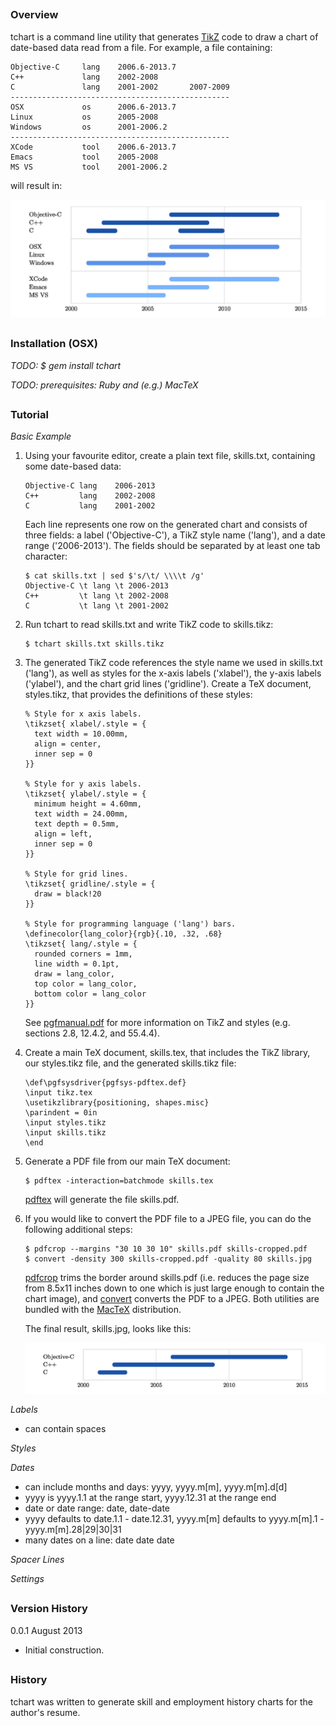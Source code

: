 ## 
### Overview

tchart is a command line utility that generates [TikZ](http://sourceforge.net/projects/pgf/) code to draw a chart of date-based data read from a file.  For example, a file containing:

```
Objective-C     lang    2006.6-2013.7
C++             lang    2002-2008
C               lang    2001-2002       2007-2009
-------------------------------------------------
OSX             os      2006.6-2013.7
Linux           os      2005-2008
Windows         os      2001-2006.2
-------------------------------------------------
XCode           tool    2006.6-2013.7
Emacs           tool    2005-2008
MS VS           tool    2001-2006.2
```

will result in:

![chart1](doc/README/chart1.jpg)



## 
### Installation (OSX)

*TODO: $ gem install tchart*

*TODO: prerequisites: Ruby and (e.g.) MacTeX*



## 
### Tutorial
*Basic Example*

1.  Using your favourite editor, create a plain text file, skills.txt, containing some date-based data:

    ```
    Objective-C lang    2006-2013
    C++         lang    2002-2008
    C           lang    2001-2002
    ```

    Each line represents one row on the generated chart and consists of three fields: a label ('Objective-C'),
    a TikZ style name ('lang'), and a date range ('2006-2013').  The fields should be separated by at least one tab
    character:

    ```
    $ cat skills.txt | sed $'s/\t/ \\\\t /g'
    Objective-C \t lang \t 2006-2013
    C++         \t lang \t 2002-2008
    C           \t lang \t 2001-2002
    ```

2.  Run tchart to read skills.txt and write TikZ code to skills.tikz:

    ```
    $ tchart skills.txt skills.tikz
    ```

3.  The generated TikZ code references the style name we used in skills.txt ('lang'), as well as styles for the x-axis 
    labels ('xlabel'), the y-axis labels ('ylabel'), and the chart grid lines ('gridline').  Create a TeX document,
    styles.tikz, that provides the definitions of these styles:
    
    ```
    % Style for x axis labels.
    \tikzset{ xlabel/.style = {
      text width = 10.00mm,
      align = center,
      inner sep = 0
    }}

    % Style for y axis labels.
    \tikzset{ ylabel/.style = {
      minimum height = 4.60mm,
      text width = 24.00mm,
      text depth = 0.5mm,
      align = left,
      inner sep = 0
    }}

    % Style for grid lines.
    \tikzset{ gridline/.style = {
      draw = black!20
    }}

    % Style for programming language ('lang') bars.
    \definecolor{lang_color}{rgb}{.10, .32, .68}
    \tikzset{ lang/.style = {
      rounded corners = 1mm,
      line width = 0.1pt,
      draw = lang_color,
      top color = lang_color,
      bottom color = lang_color
    }}
    ```
    
    See [pgfmanual.pdf](http://mirrors.ctan.org/graphics/pgf/base/doc/generic/pgf/pgfmanual.pdf) for more information
    on TikZ and styles (e.g. sections 2.8, 12.4.2, and 55.4.4).
    
4.  Create a main TeX document, skills.tex, that includes the TikZ library, our styles.tikz file, and the generated 
    skills.tikz file:
    
    ```
    \def\pgfsysdriver{pgfsys-pdftex.def}
    \input tikz.tex
    \usetikzlibrary{positioning, shapes.misc}
    \parindent = 0in
    \input styles.tikz
    \input skills.tikz
    \end
    ```

5.  Generate a PDF file from our main TeX document:

    ```
    $ pdftex -interaction=batchmode skills.tex
    ```
    
    [pdftex](http://www.tug.org/applications/pdftex/) will generate the file skills.pdf.
    
6.  If you would like to convert the PDF file to a JPEG file, you can do the following additional steps:

    ```
    $ pdfcrop --margins "30 10 30 10" skills.pdf skills-cropped.pdf
    $ convert -density 300 skills-cropped.pdf -quality 80 skills.jpg
    ```
    
    [pdfcrop](http://pdfcrop.sourceforge.net) trims the border around skills.pdf (i.e. reduces the page 
    size from 8.5x11 inches down to one which is just large enough to contain the chart image), and 
    [convert](http://www.imagemagick.org/script/convert.php) converts the PDF to a JPEG.  Both utilities 
    are bundled with the [MacTeX](http://www.tug.org/mactex/) distribution.
    
    The final result, skills.jpg, looks like this:

    ![chart1](doc/tutorial/skills.jpg)

*Labels*

- can contain spaces

*Styles*

*Dates*

- can include months and days: yyyy, yyyy.m[m], yyyy.m[m].d[d]
- yyyy is yyyy.1.1 at the range start, yyyy.12.31 at the range end
- date or date range: date, date-date
- yyyy defaults to date.1.1 - date.12.31, yyyy.m[m] defaults to yyyy.m[m].1 - yyyy.m[m].28|29|30|31
- many dates on a line: date date date

*Spacer Lines*

*Settings*



## 
### Version History

0.0.1 August 2013

- Initial construction.



## 
### History

tchart was written to generate skill and employment history charts for the author's resume.

## 
